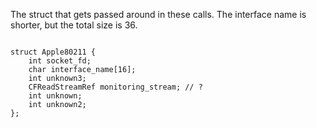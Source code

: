 The struct that gets passed around in these calls. The interface name is shorter, but the total size is 36.

```

struct Apple80211 {
    int socket_fd;
    char interface_name[16];
    int unknown3;
    CFReadStreamRef monitoring_stream; // ?
    int unknown;
    int unknown2;
};

```